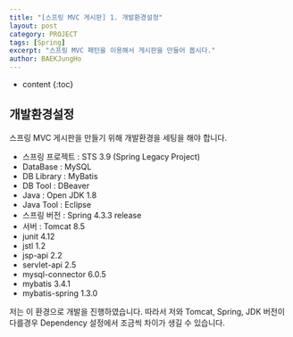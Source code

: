 ```yaml
---
title: "[스프링 MVC 게시판] 1. 개발환경설정"
layout: post
category: PROJECT
tags: [Spring]
excerpt: "스프링 MVC 패턴을 이용해서 게시판을 만들어 봅시다."
author: BAEKJungHo
---
```


* content
{:toc}

## 개발환경설정

  스프링 MVC 게시판을 만들기 위해 개발환경을 세팅을 해야 합니다.

  - 스프링 프로젝트 : STS 3.9 (Spring Legacy Project)
  - DataBase : MySQL
  - DB Library : MyBatis
  - DB Tool : DBeaver
  - Java : Open JDK 1.8
  - Java Tool : Eclipse  
  - 스프링 버전 : Spring 4.3.3 release
  - 서버 : Tomcat 8.5
  - junit 4.12
  - jstl 1.2
  - jsp-api 2.2
  - servlet-api 2.5
  - mysql-connector 6.0.5
  - mybatis 3.4.1
  - mybatis-spring 1.3.0

  저는 이 환경으로 개발을 진행하였습니다. 따라서 저와 Tomcat, Spring, JDK 버전이 다를경우
  Dependency 설정에서 조금씩 차이가 생길 수 있습니다.
